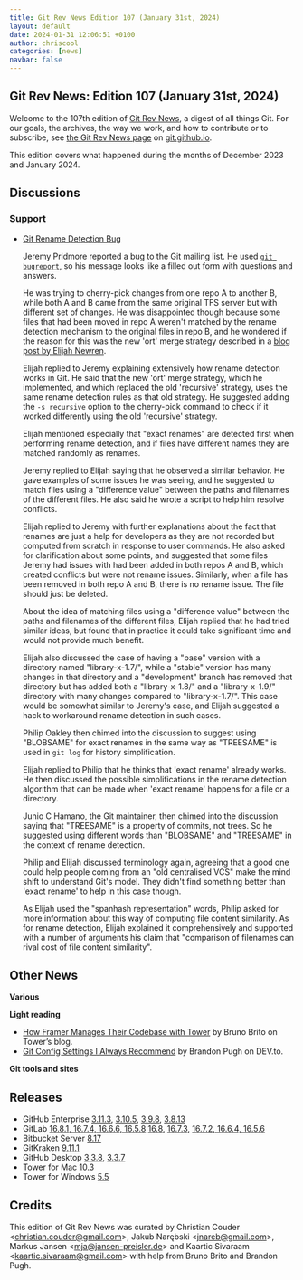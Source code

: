 ```yaml
---
title: Git Rev News Edition 107 (January 31st, 2024)
layout: default
date: 2024-01-31 12:06:51 +0100
author: chriscool
categories: [news]
navbar: false
---
```


## Git Rev News: Edition 107 (January 31st, 2024)

Welcome to the 107th edition of [Git Rev News](https://git.github.io/rev_news/rev_news/),
a digest of all things Git. For our goals, the archives, the way we work, and how to contribute or to
subscribe, see [the Git Rev News page](https://git.github.io/rev_news/rev_news/) on [git.github.io](http://git.github.io).

This edition covers what happened during the months of December 2023 and January 2024.

## Discussions

<!---
### General
-->

<!---
### Reviews
-->

### Support

* [Git Rename Detection Bug](https://public-inbox.org/git/LO6P265MB6736043BE8FB607DB671D21EFAAAA@LO6P265MB6736.GBRP265.PROD.OUTLOOK.COM/)

  Jeremy Pridmore reported a bug to the Git mailing list. He used
  [`git bugreport`](https://git-scm.com/docs/git-bugreport), so his
  message looks like a filled out form with questions and answers.

  He was trying to cherry-pick changes from one repo A to another B,
  while both A and B came from the same original TFS server but with
  different set of changes. He was disappointed though because some
  files that had been moved in repo A weren't matched by the rename
  detection mechanism to the original files in repo B, and he wondered
  if the reason for this was the new 'ort' merge strategy described in
  a [blog post by Elijah Newren](https://blog.palantir.com/optimizing-gits-merge-machinery-1-127ceb0ef2a1).

  Elijah replied to Jeremy explaining extensively how rename detection
  works in Git. He said that the new 'ort' merge strategy, which he
  implemented, and which replaced the old 'recursive' strategy, uses
  the same rename detection rules as that old strategy. He suggested
  adding the `-s recursive` option to the cherry-pick command to check
  if it worked differently using the old 'recursive' strategy.

  Elijah mentioned especially that "exact renames" are detected first
  when performing rename detection, and if files have different names
  they are matched randomly as renames.

  Jeremy replied to Elijah saying that he observed a similar
  behavior. He gave examples of some issues he was seeing, and he
  suggested to match files using a "difference value" between the paths
  and filenames of the different files. He also said he wrote a script
  to help him resolve conflicts.

  Elijah replied to Jeremy with further explanations about the fact
  that renames are just a help for developers as they are not
  recorded but computed from scratch in response to user commands. He
  also asked for clarification about some points, and suggested that
  some files Jeremy had issues with had been added in both repos A
  and B, which created conflicts but were not rename issues.
  Similarly, when a file has been removed in both repo A and B, there is
  no rename issue. The file should just be deleted.

  About the idea of matching files using a "difference value" between
  the paths and filenames of the different files, Elijah replied that
  he had tried similar ideas, but found that in practice it could take
  significant time and would not provide much benefit.

  Elijah also discussed the case of having a "base" version with a
  directory named "library-x-1.7/", while a "stable" version has many
  changes in that directory and a "development" branch has removed
  that directory but has added both a "library-x-1.8/" and a
  "library-x-1.9/" directory with many changes compared to
  "library-x-1.7/". This case would be somewhat similar to Jeremy's
  case, and Elijah suggested a hack to workaround rename detection in
  such cases.

  Philip Oakley then chimed into the discussion to suggest using
  "BLOBSAME" for exact renames in the same way as "TREESAME" is used
  in `git log` for history simplification.

  Elijah replied to Philip that he thinks that 'exact rename' already
  works. He then discussed the possible simplifications in the rename
  detection algorithm that can be made when 'exact rename' happens for
  a file or a directory.

  Junio C Hamano, the Git maintainer, then chimed into the discussion
  saying that "TREESAME" is a property of commits, not trees. So he
  suggested using different words than "BLOBSAME" and "TREESAME" in
  the context of rename detection.

  Philip and Elijah discussed terminology again, agreeing that a good
  one could help people coming from an "old centralised VCS" make the
  mind shift to understand Git's model. They didn't find something
  better than 'exact rename' to help in this case though.

  As Elijah used the "spanhash representation" words, Philip asked for
  more information about this way of computing file content
  similarity. As for rename detection, Elijah explained it
  comprehensively and supported with a number of arguments his claim
  that "comparison of filenames can rival cost of file content
  similarity".

<!---
## Developer Spotlight:
-->

## Other News

__Various__


__Light reading__
+ [How Framer Manages Their Codebase with Tower](https://www.git-tower.com/blog/how-framer-uses-tower/) by Bruno Brito on Tower’s blog.
+ [Git Config Settings I Always Recommend](https://dev.to/bpugh/git-config-settings-i-always-recommend-11fa) by Brandon Pugh on DEV.to.
<!---
__Easy watching__
-->

__Git tools and sites__


## Releases

+ GitHub Enterprise [3.11.3](https://help.github.com/enterprise-server@3.11/admin/release-notes#3.11.3),
[3.10.5](https://help.github.com/enterprise-server@3.10/admin/release-notes#3.10.5),
[3.9.8](https://help.github.com/enterprise-server@3.9/admin/release-notes#3.9.8),
[3.8.13](https://help.github.com/enterprise-server@3.8/admin/release-notes#3.8.13)
+ GitLab [16.8.1, 16.7.4, 16.6.6, 16.5.8](https://about.gitlab.com/releases/2024/01/25/critical-security-release-gitlab-16-8-1-released/)
[16.8](https://about.gitlab.com/releases/2024/01/18/gitlab-16-8-released/),
[16.7.3](https://about.gitlab.com/releases/2024/01/12/gitlab-16-7-3-released/),
[16.7.2, 16.6.4, 16.5.6](https://about.gitlab.com/releases/2024/01/11/critical-security-release-gitlab-16-7-2-released/)
+ Bitbucket Server [8.17](https://confluence.atlassian.com/bitbucketserver/bitbucket-server-release-notes-872139866.html)
+ GitKraken [9.11.1](https://help.gitkraken.com/gitkraken-client/current/)
+ GitHub Desktop [3.3.8](https://desktop.github.com/release-notes/),
[3.3.7](https://desktop.github.com/release-notes/)
+ Tower for Mac [10.3](https://www.git-tower.com/release-notes?show_tab=release-notes)
+ Tower for Windows [5.5](https://www.git-tower.com/release-notes/windows?show_tab=release-notes)

## Credits

This edition of Git Rev News was curated by
Christian Couder &lt;<christian.couder@gmail.com>&gt;,
Jakub Narębski &lt;<jnareb@gmail.com>&gt;,
Markus Jansen &lt;<mja@jansen-preisler.de>&gt; and
Kaartic Sivaraam &lt;<kaartic.sivaraam@gmail.com>&gt;
with help from Bruno Brito and Brandon Pugh.
